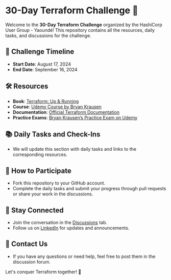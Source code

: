 
# 30-Day Terraform Challenge 🚀

Welcome to the **30-Day Terraform Challenge** organized by the HashiCorp User Group - Yaoundé! This repository contains all the resources, daily tasks, and discussions for the challenge.

## 📅 Challenge Timeline
- **Start Date**: August 17, 2024
- **End Date**: September 16, 2024

## 🛠 Resources
- **Book**: [Terraform: Up & Running](https://www.terraformupandrunning.com/)
- **Course**: [Udemy Course by Bryan Krausen](https://www.udemy.com/course/terraform-hands-on-labs)
- **Documentation**: [Official Terraform Documentation](https://developer.hashicorp.com/terraform)
- **Practice Exams**: [Bryan Krausen’s Practice Exam on Udemy](https://www.udemy.com/course/terraform-associate-certification-practice-exams/)

## 📚 Daily Tasks and Check-Ins
- We will update this section with daily tasks and links to the corresponding resources.

## 👥 How to Participate
- Fork this repository to your GitHub account.
- Complete the daily tasks and submit your progress through pull requests or share your work in the discussions.

## 🎉 Stay Connected
- Join the conversation in the [Discussions](https://github.com/chiche-ds/30-Day-Terraform-challenge-/discussions) tab.
- Follow us on [LinkedIn](https://www.linkedin.com/company/hug-yaound%C3%A9/) for updates and announcements.

## 📧 Contact Us
- If you have any questions or need help, feel free to post them in the discussion forum.

Let's conquer Terraform together! 🌟
